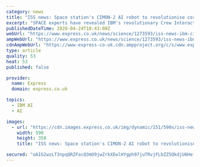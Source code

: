 ```yaml
---
category: news
title: "ISS news: Space station's CIMON-2 AI robot to revolutionise coronavirus social care"
excerpt: "SPACE experts have revealed IBM's revolutionary Crew Interactive MObile CompanioN (CIMON-2) continues to exceed expectations aboard the International Space Station (ISS). One of the AI robot's developers has now revealed how the project can aid social care in the post-coronavirus world."
publishedDateTime: 2020-04-24T18:43:00Z
webUrl: "https://www.express.co.uk/news/science/1273593/iss-news-ibm-cimon2-artificial-intelligence-ai-robot-coronavirus-social-care"
ampWebUrl: "https://www.express.co.uk/news/science/1273593/iss-news-ibm-cimon2-artificial-intelligence-ai-robot-coronavirus-social-care/amp"
cdnAmpWebUrl: "https://www-express-co-uk.cdn.ampproject.org/c/s/www.express.co.uk/news/science/1273593/iss-news-ibm-cimon2-artificial-intelligence-ai-robot-coronavirus-social-care/amp"
type: article
quality: 53
heat: 53
published: false

provider:
  name: Express
  domain: express.co.uk

topics:
  - IBM AI
  - AI

images:
  - url: "https://cdn.images.express.co.uk/img/dynamic/151/590x/iss-news-ibm-cimon2-artificial-intelligence-ai-robot-coronavirus-social-care-1273593.jpg?r=1587753177377"
    width: 590
    height: 350
    title: "ISS news: Space station's CIMON-2 AI robot to revolutionise coronavirus social care"

secured: "oAIG2wzLT3npqQRZFacQ3mO9jwZrkXEwlHYgph97juTRvjFLbZZ5QkdjU6HefbO9p0Us66Ek5NCM0e6R6s/nFO0M9NTyLxb9zNfX25nKb9Tea9K8H9Cyanag1qVn741CfNYSiHUEJvoPGw1T45HJW48nXQEtdTp6fM9cJzys5cHaZ+1fRYPbgX4IbLi/znhRZWjAOMmw9n2rZes/864pHqhwtwry5trhzFm8+LSy4D+IfeK3Fk92CHzc1ff5mQNN+qszPy4m/TRmNmwIHuMW6N+TtZhcablRDxeilNieOm/34qMEybzbM+oNJ0DgsO7V;nkY+/zAp2dBrXVyP8+X+Hg=="
---
```



